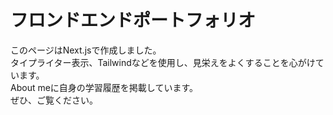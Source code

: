 # フロンドエンドポートフォリオ

このページはNext.jsで作成しました。</br>
タイプライター表示、Tailwindなどを使用し、見栄えをよくすることを心がけています。</br>
About meに自身の学習履歴を掲載しています。</br>
ぜひ、ご覧ください。</br>
